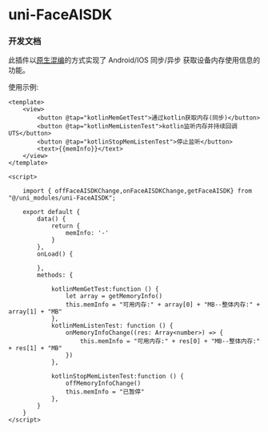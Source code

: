 # uni-FaceAISDK
### 开发文档

此插件以[原生混编](https://doc.dcloud.net.cn/uni-app-x/plugin/uts-plugin-hybrid.html)的方式实现了 Android/IOS 同步/异步 获取设备内存使用信息的功能。

使用示例:

```vue
<template>
	<view>
		<button @tap="kotlinMemGetTest">通过kotlin获取内存(同步)</button>
		<button @tap="kotlinMemListenTest">kotlin监听内存并持续回调UTS</button>
		<button @tap="kotlinStopMemListenTest">停止监听</button>
		<text>{{memInfo}}</text>
	</view>
</template>

<script>
	
	import { offFaceAISDKChange,onFaceAISDKChange,getFaceAISDK} from "@/uni_modules/uni-FaceAISDK";
	 
	export default {
		data() {
			return {
				memInfo: '-'
			}
		},
		onLoad() {

		},
		methods: {
			
			kotlinMemGetTest:function () {
			    let array = getMemoryInfo()
				this.memInfo = "可用内存:" + array[0] + "MB--整体内存:" + array[1] + "MB"
			},
			kotlinMemListenTest: function () {
				onMemoryInfoChange((res: Array<number>) => {
					this.memInfo = "可用内存:" + res[0] + "MB--整体内存:" + res[1] + "MB"
				})
			},
			
			kotlinStopMemListenTest:function () {
			    offMemoryInfoChange()
				this.memInfo = "已暂停"
			},
		}
	}
</script>

```
